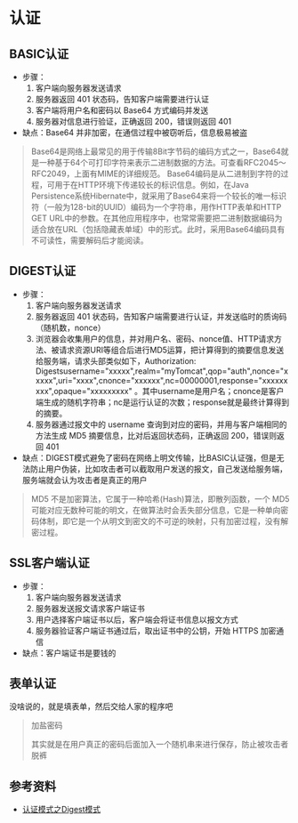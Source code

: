 # 认证

## BASIC认证

+ 步骤：
  1. 客户端向服务器发送请求
  2. 服务器返回 401 状态码，告知客户端需要进行认证
  3. 客户端将用户名和密码以 Base64 方式编码并发送
  4. 服务器对信息进行验证，正确返回 200，错误则返回 401
+ 缺点：Base64 并非加密，在通信过程中被窃听后，信息极易被盗

> Base64是网络上最常见的用于传输8Bit字节码的编码方式之一，Base64就是一种基于64个可打印字符来表示二进制数据的方法。可查看RFC2045～RFC2049，上面有MIME的详细规范。
> Base64编码是从二进制到字符的过程，可用于在HTTP环境下传递较长的标识信息。例如，在Java Persistence系统Hibernate中，就采用了Base64来将一个较长的唯一标识符（一般为128-bit的UUID）编码为一个字符串，用作HTTP表单和HTTP GET URL中的参数。在其他应用程序中，也常常需要把二进制数据编码为适合放在URL（包括隐藏表单域）中的形式。此时，采用Base64编码具有不可读性，需要解码后才能阅读。

## DIGEST认证

+ 步骤：
  1. 客户端向服务器发送请求
  2. 服务器返回 401 状态码，告知客户端需要进行认证，并发送临时的质询码（随机数，nonce）
  3. 浏览器会收集用户的信息，并对用户名、密码、nonce值、HTTP请求方法、被请求资源URI等组合后进行MD5运算，把计算得到的摘要信息发送给服务端，请求头部类似如下，Authorization: Digestsusername="xxxxx",realm="myTomcat",qop="auth",nonce="xxxxx",uri="xxxx",cnonce="xxxxxx",nc=00000001,response="xxxxxxxxx",opaque="xxxxxxxxx" 。其中username是用户名；cnonce是客户端生成的随机字符串；nc是运行认证的次数；response就是最终计算得到的摘要。
  4. 服务器通过报文中的 username 查询到对应的密码，并用与客户端相同的方法生成 MD5 摘要信息，比对后返回状态码，正确返回 200，错误则返回 401
+ 缺点：DIGEST模式避免了密码在网络上明文传输，比BASIC认证强，但是无法防止用户伪装，比如攻击者可以截取用户发送的报文，自己发送给服务端，服务端就会认为攻击者是真正的用户

> MD5 不是加密算法，它属于一种哈希(Hash)算法，即散列函数，一个 MD5 可能对应无数种可能的明文，在做算法时会丢失部分信息，它是一种单向密码体制，即它是一个从明文到密文的不可逆的映射，只有加密过程，没有解密过程。

## SSL客户端认证

+ 步骤：
  1. 客户端向服务器发送请求
  2. 服务器发送报文请求客户端证书
  3. 用户选择客户端证书以后，客户端会将证书信息以报文方式
  4. 服务器验证客户端证书通过后，取出证书中的公钥，开始 HTTPS 加密通信
+ 缺点：客户端证书是要钱的

## 表单认证

没啥说的，就是填表单，然后交给人家的程序吧

> 加盐密码
>
> 其实就是在用户真正的密码后面加入一个随机串来进行保存，防止被攻击者脱裤

## 参考资料

- [认证模式之Digest模式](http://blog.csdn.net/wangyangzhizhou/article/details/51163751)